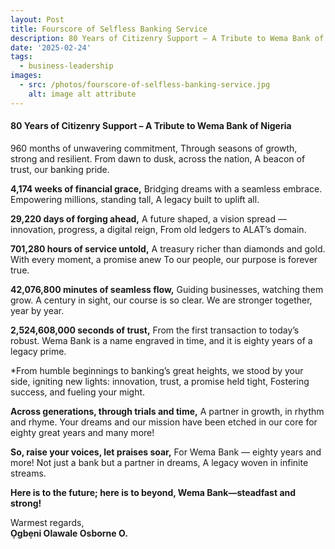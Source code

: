 ```yaml
---
layout: Post
title: Fourscore of Selfless Banking Service
description: 80 Years of Citizenry Support – A Tribute to Wema Bank of Nigeria.
date: '2025-02-24'
tags:
  - business-leadership
images:
  - src: /photos/fourscore-of-selfless-banking-service.jpg
    alt: image alt attribute
---
```


#### 80 Years of Citizenry Support – A Tribute to Wema Bank of Nigeria

960 months of unwavering commitment, Through seasons of growth, strong and resilient. From dawn to dusk, across the nation, A beacon of trust, our banking pride.

**4,174 weeks of financial grace,**
Bridging dreams with a seamless embrace. Empowering millions, standing tall, A legacy built to uplift all.

**29,220 days of forging ahead,** A future shaped, a vision spread — innovation, progress, a digital reign, From old ledgers to ALAT’s domain.

**701,280 hours of service untold,**
A treasury richer than diamonds and gold. With every moment, a promise anew To our people, our purpose is forever true.

**42,076,800 minutes of seamless flow,** Guiding businesses, watching them grow. A century in sight, our course is so clear. We are stronger together, year by year.

**2,524,608,000 seconds of trust,**
From the first transaction to today’s robust. Wema Bank is a name engraved in time, and it is eighty years of a legacy prime.

*From humble beginnings to banking’s great heights, we stood by your side, igniting new lights: innovation, trust, a promise held tight, Fostering success, and fueling your might.

**Across generations, through trials and time,** A partner in growth, in rhythm and rhyme. Your dreams and our mission have been etched in our core for eighty great years and many more!

**So, raise your voices, let praises soar,** For Wema Bank — eighty years and more! Not just a bank but a partner in dreams, A legacy woven in infinite streams.

**Here is to the future; here is to beyond, Wema Bank—steadfast and strong!**
<br />

Warmest regards,<br />
**Ọgbẹni Olawale Osborne O.**